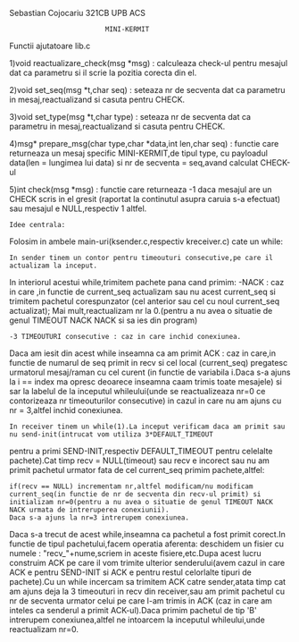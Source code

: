 Sebastian Cojocariu 321CB UPB ACS


							MINI-KERMIT


Functii ajutatoare lib.c

1)void reactualizare_check(msg *msg) : calculeaza check-ul pentru mesajul dat ca parametru si il scrie la pozitia corecta din el.

2)void set_seq(msg *t,char seq) : seteaza nr de secventa dat ca parametru in mesaj,reactualizand si casuta pentru CHECK.

3)void set_type(msg *t,char type) : seteaza nr de secventa dat ca parametru in mesaj,reactualizand si casuta pentru CHECK.

4)msg* prepare_msg(char type,char *data,int len,char seq) : functie care returneaza un mesaj specific MINI-KERMIT,de tipul type,
					cu payloadul data(len = lungimea lui data) si nr de secventa = seq,avand calculat CHECK-ul

5)int check(msg *msg) : functie care returneaza -1 daca mesajul are un CHECK scris in el gresit (raportat la continutul asupra 
caruia s-a efectuat) sau mesajul e NULL,respectiv 1 altfel.


	Idee centrala:
Folosim in ambele main-uri(ksender.c,respectiv kreceiver.c) cate un while:
	
	In sender tinem un contor pentru timeouturi consecutive,pe care il actualizam la inceput.
In interiorul acestui while,trimitem pachete pana cand primim:
	-NACK : caz in care ,in functie de current_seq actualizam sau nu acest current_seq si trimitem pachetul corespunzator 
		(cel anterior sau cel cu noul current_seq actualizat);
		Mai mult,reactualizam nr la 0.(pentru a nu avea o situatie de genul TIMEOUT NACK NACK si sa ies din program)
	
	-3 TIMEOUTURI consecutive : caz in care inchid conexiunea.
Daca am iesit din acest while inseamna ca am primit ACK : caz in care,in functie de numarul de seq primit in recv si cel local 
(current_seq) pregatesc urmatorul mesaj/raman cu cel curent (in functie de variabila i.Daca s-a ajuns la i == index ma opresc deoarece
inseamna caam trimis toate mesajele) si sar la labelul de la inceputul whileului(unde se reactualizeaza nr=0 ce contorizeaza nr 
timeouturilor consecutive) in cazul in care nu am ajuns cu nr = 3,altfel inchid conexiunea. 





	In receiver tinem un while(1).La inceput verificam daca am primit sau nu send-init(intrucat vom utiliza 3*DEFAULT_TIMEOUT 
pentru a primi SEND-INIT,respectiv DEFAULT_TIMEOUT pentru celelalte pachete).Cat timp recv = NULL(timeout) sau recv e incorect sau 
nu am primit pachetul urmator fata de cel current_seq primim pachete,altfel:
		
	if(recv == NULL) incrementam nr,altfel modificam/nu modificam current_seq(in functie de nr de secventa din recv-ul primit) si 
	initializam nr=0(pentru a nu avea o situatie de genul TIMEOUT NACK NACK urmata de intreruperea conexiunii).
	Daca s-a ajuns la nr=3 intrerupem conexiunea.
		
Daca s-a trecut de acest while,inseamna ca pachetul a fost primit corect.In functie de tipul pachetului,facem operatia aferenta:
deschidem un fisier cu numele : "recv_"+nume,scriem in aceste fisiere,etc.Dupa acest lucru construim ACK pe care il vom trimite
ulterior senderului(avem cazul in care ACK e pentru SEND-INIT si ACK e pentru restul celorlalte tipuri de pachete).Cu un while
incercam sa trimitem ACK catre sender,atata timp cat am ajuns deja la 3 timeouturi in recv din receiver,sau am primit pachetul cu nr
de secventa urmator celui pe care l-am trimis in ACK (caz in care am inteles ca senderul a primit ACK-ul).Daca primim pachetul de 
tip 'B' intrerupem conexiunea,altfel ne intoarcem la inceputul whileului,unde reactualizam nr=0. 
